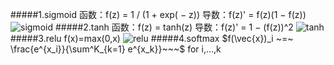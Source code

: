 #####1.sigmoid
函数：f(z) = 1 / (1 + exp( − z))
导数：f(z)' = f(z)(1 − f(z))
![sigmoid](../image/sigmoid.png)
#####2.tanh
函数：f(z) = tanh(z)
导数：f(z)' = 1 − (f(z))^2
![tanh](../image/tanh.png)
#####3.relu
f(x)=max(0,x)
![relu](../image/relu.png)
#####4.softmax
$f(\vec{x})_i ~=~ \frac{e^{x_i}}{\sum^K_{k=1} e^{x_k}}~~~$ for i,...,k